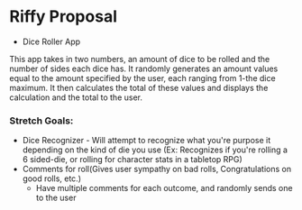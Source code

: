# Riffy Proposal

* Dice Roller App
  
This app takes in two numbers, an amount of dice to be rolled and the number of sides
each dice has. It randomly generates an amount values equal to the amount specified by the user, each ranging from 1-the dice maximum. It then calculates the total of these values and displays the calculation and the total to the user. 

### Stretch Goals:
* Dice Recognizer - Will attempt to recognize what you're purpose it depending on the kind of 
die you use (Ex: Recognizes if you're rolling a 6 sided-die, or rolling for character stats in a tabletop RPG)
* Comments for roll(Gives user sympathy on bad rolls, Congratulations on good rolls, etc.)
  * Have multiple comments for each outcome, and randomly sends one to the user